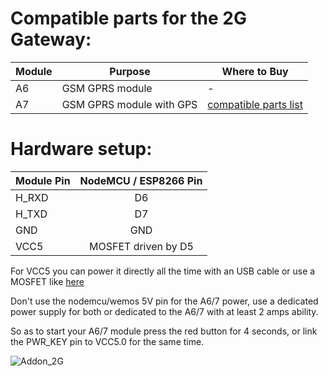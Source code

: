 # Compatible parts for the 2G Gateway:

|Module|Purpose|Where to Buy|
|-|-|-|
|A6|GSM GPRS module|-|
|A7|GSM GPRS module with GPS|[compatible parts list](https://docs.google.com/spreadsheets/d/1_5fQjAixzRtepkykmL-3uN3G5bLfQ0zMajM9OBZ1bx0/edit#gid=1323184277)|

# Hardware setup:

|Module Pin|NodeMCU / ESP8266 Pin|
|-|:-:|
|H_RXD|D6|
|H_TXD|D7|
|GND|GND|
|VCC5|MOSFET driven by D5|

For VCC5 you can power it directly all the time with an USB cable or use a MOSFET like [here](https://gitlab.com/stavros/A6-ESP8266-breakout/raw/master/images/schematic.png)

Don't use the nodemcu/wemos 5V pin for the A6/7 power, use a dedicated power supply for both or dedicated to the A6/7 with at least 2 amps ability.

So as to start your A6/7 module press the red button for 4 seconds, or link the PWR_KEY pin to VCC5.0 for the same time.

![Addon_2G](https://github.com/1technophile/OpenMQTTGateway/blob/master/img/OpenMQTTgateway_ESP8266_Addon_2G.png)
